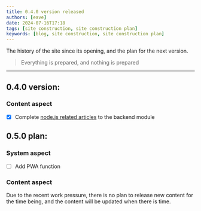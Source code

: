 ```yaml
---
title: 0.4.0 version released
authors: [eave]
date: 2024-07-16T17:18
tags: [site construction, site construction plan]
keywords: [blog, site construction, site construction plan]
---
```


The history of the site since its opening, and the plan for the next version.

> Everything is prepared, and nothing is prepared

---

<!-- truncate -->

## 0.4.0 version:

### Content aspect

- [x] Complete [node.js related articles](/docs/category/node) to the backend module

## 0.5.0 plan:

### System aspect

- [ ] Add PWA function

### Content aspect

Due to the recent work pressure, there is no plan to release new content for the time being, and the content will be updated when there is time.
